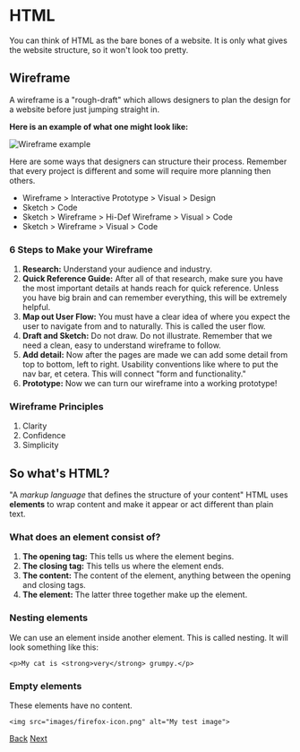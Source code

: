 # HTML

You can think of HTML as the bare bones of a website. It is only what gives the website structure, so it won't look too pretty.

## Wireframe

A wireframe is a "rough-draft" which allows designers to plan the design for a website before just jumping straight in.

**Here is an example of what one might look like:**

![Wireframe example](https://dpbnri2zg3lc2.cloudfront.net/en/wp-content/uploads/old-blog-uploads/versions/samuel-student-wireframe---x----972-715x---.png)

Here are some ways that designers can structure their process. Remember that every project is different and some will require more planning then others.

- Wireframe > Interactive Prototype > Visual > Design
- Sketch > Code
- Sketch > Wireframe > Hi-Def Wireframe > Visual > Code
- Sketch > Wireframe > Visual > Code

### 6 Steps to Make your Wireframe

1. **Research:** Understand your audience and industry.
2. **Quick Reference Guide:** After all of that research, make sure you have the most important details at hands reach for quick reference. Unless you have big brain and can remember everything, this will be extremely helpful.
3. **Map out User Flow:** You must have a clear idea of where you expect the user to navigate from and to naturally. This is called the user flow.
4. **Draft and Sketch:** Do not draw. Do not illustrate. Remember that we need a clean, easy to understand wireframe to follow.
5. **Add detail:** Now after the pages are made we can add some detail from top to bottom, left to right. Usability conventions like where to put the nav bar, et cetera. This will connect "form and functionality."
6. **Prototype:** Now we can turn our wireframe into a working prototype!

### Wireframe Principles

1. Clarity
2. Confidence
3. Simplicity

## So what's HTML?

"A *markup language* that defines the structure of your content" HTML uses **elements** to wrap content and make it appear or act different than plain text.

### What does an element consist of?

1. **The opening tag:** This tells us where the element begins.
2. **The closing tag:** This tells us where the element ends.
3. **The content:** The content of the element, anything between the opening and closing tags.
4. **The element:** The latter three together make up the element.

### Nesting elements

We can use an element inside another element. This is called nesting. It will look something like this:

```
<p>My cat is <strong>very</strong> grumpy.</p>
```

### Empty elements

These elements have no content.

```
<img src="images/firefox-icon.png" alt="My test image">
```

[Back](git-and-the-cloud.md) [Next](css.md)